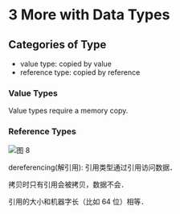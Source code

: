 # 3 More with Data Types

## Categories of Type

- value type: copied by value
- reference type: copied by reference

### Value Types

Value types require a memory copy.

### Reference Types

![图 8](../../../../.media/a097fcc8824b118c458e45d13c6ce70591dd8302380561703eeb2adf6aaa9847.png)  

dereferencing(解引用): 引用类型通过引用访问数据．

拷贝时只有引用会被拷贝，数据不会．

引用的大小和机器字长（比如 64 位）相等．


